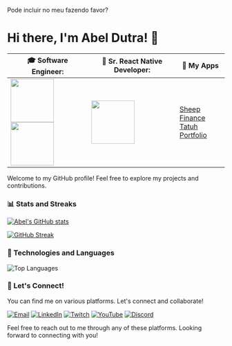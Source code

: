 Pode incluir no meu fazendo favor?

# Hi there, I'm Abel Dutra! 👋

| 🎓 Software Engineer: | 💼 Sr. React Native Developer: | 📱 My Apps |
|-|-|-|
| <img src='https://seeklogo.com/images/U/utfpr-universidade-tecnologica-federal-do-parana-logo-6CF2B55F31-seeklogo.com.png' width='100'> <img src='https://static.wixstatic.com/media/cfef1d_c5ca72d67d3f46aa813f50567f474bc7~mv2.png/v1/fill/w_420,h_354,al_c,lg_1,q_85,enc_avif,quality_auto/logo-puc-removebg-preview.png' width='100'> | <img src='https://play-lh.googleusercontent.com/ov0FQXnvAZvcZF_0gibToeXO4d6EoD_tHAyQPDHpuICAFuhDB2zJ1KSkaxI4XokYNtk=w600-h300-pc0xffffff-pd' width='100'> |  [Sheep Finance](https://sheepfinance.com) <br/>  [Tatuh](https://tatuh.app) <br/> [Portfolio](https://abeldutraui.me)|

Welcome to my GitHub profile! Feel free to explore my projects and contributions.

### 📊 Stats and Streaks
[![Abel's GitHub stats](https://github-readme-stats.vercel.app/api?username=abel13&theme=radical&show_icons=true)](https://github.com/abel13)

[![GitHub Streak](https://github-readme-streak-stats.herokuapp.com/?user=abel13&theme=radical)](https://github.com/abel13)

### 🔧 Technologies and Languages
![Top Languages](https://github-readme-stats.vercel.app/api/top-langs/?username=abel13&theme=radical&layout=compact)

### 🚀 Let's Connect!
You can find me on various platforms. Let's connect and collaborate!

[![Email](https://img.shields.io/badge/Email-abel.o.d%40outlook.com-blue?style=for-the-badge&logo=gmail)](mailto:abd.o.d@outlook.com)
[![LinkedIn](https://img.shields.io/badge/LinkedIn-abeldutra-blue?style=for-the-badge&logo=linkedin)](https://www.linkedin.com/in/abeldutra)
[![Twitch](https://img.shields.io/badge/Twitch-abeldutraui-purple?style=for-the-badge&logo=twitch)](https://www.twitch.tv/abeldutraui)
[![YouTube](https://img.shields.io/badge/YouTube-abeldutraui-red?style=for-the-badge&logo=youtube)](https://youtube.com/@abeldutraui)
[![Discord](https://img.shields.io/badge/Discord-AbelDutra-lightblue?style=for-the-badge&logo=discord)](https://discord.com/channels/@me/219413487846293504)

Feel free to reach out to me through any of these platforms. Looking forward to connecting with you!
